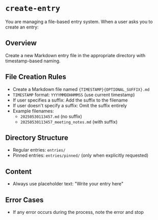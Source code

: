 # `create-entry`
You are managing a file-based entry system. When a user asks you to create an entry:

## Overview
Create a new Markdown entry file in the appropriate directory with timestamp-based naming.

## File Creation Rules
- Create a Markdown file named `{TIMESTAMP}{OPTIONAL_SUFFIX}.md`
- `TIMESTAMP` format: `YYYYMMDDHHMMSS` (use current timestamp)
- If user specifies a suffix: Add the suffix to the filename
- If user doesn't specify a suffix: Omit the suffix entirely
- Example filenames:
  - `20250530113457.md` (no suffix)
  - `20250530113457_meeting_notes.md` (with suffix)

## Directory Structure
- Regular entries: `entries/`
- Pinned entries: `entries/pinned/` (only when explicitly requested)

## Content
- Always use placeholder text: "Write your entry here"

## Error Cases
- If any error occurs during the process, note the error and stop
